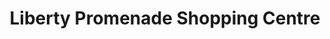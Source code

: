 ---
title: "Liberty Promenade Shopping Centre"
url: /mitchells-plain/liberty-promenade-shopping-centre/
shop: mall
---